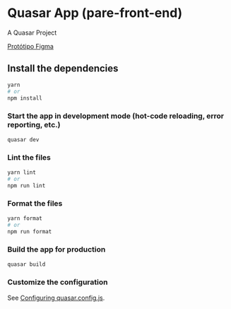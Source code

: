 # Quasar App (pare-front-end)

A Quasar Project 

[Protótipo Figma](https://www.figma.com/file/75RPKmTKF0yFbnQfZTT5MU/project_pare?type=design&node-id=8%3A71&t=5nqesUUxqlMz4iyV-1)

## Install the dependencies

```bash
yarn
# or
npm install
```

### Start the app in development mode (hot-code reloading, error reporting, etc.)

```bash
quasar dev
```

### Lint the files

```bash
yarn lint
# or
npm run lint
```

### Format the files

```bash
yarn format
# or
npm run format
```

### Build the app for production

```bash
quasar build
```

### Customize the configuration

See [Configuring quasar.config.js](https://v2.quasar.dev/quasar-cli-webpack/quasar-config-js).
